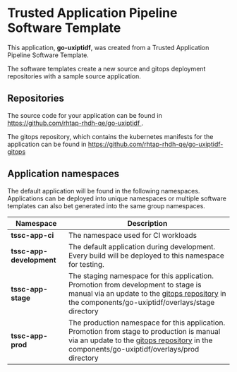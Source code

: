 # Trusted Application Pipeline Software Template

This application, **go-uxiptidf**, was created from a Trusted Application Pipeline Software Template.

The software templates create a new source and gitops deployment repositories with a sample source application. 

## Repositories

The source code for your application can be found in [https://github.com/rhtap-rhdh-qe/go-uxiptidf ](https://github.com/rhtap-rhdh-qe/go-uxiptidf ).
 
The gitops repository, which contains the kubernetes manifests for the application can be found in 
[https://github.com/rhtap-rhdh-qe/go-uxiptidf-gitops ](https://github.com/rhtap-rhdh-qe/go-uxiptidf-gitops ) 

## Application namespaces 

The default application will be found in the following namespaces. Applications can be deployed into unique namespaces or multiple software templates can also bet generated into the same group namespaces.  

|  Namespace   |  Description   |  
| -------- | -------- |
| **tssc-app-ci** | The namespace used for CI workloads |
| **tssc-app-development** | The default application during development. Every build will be deployed to this namespace for testing. |
| **tssc-app-stage** | The staging namespace for this application. Promotion from development to stage is manual via an update to the [gitops repository](https://github.com/rhtap-rhdh-qe/go-uxiptidf-gitops ) in the components/go-uxiptidf/overlays/stage directory |
| **tssc-app-prod** | The production namespace for this application. Promotion from stage to production is manual via an update to the [gitops repository](https://github.com/rhtap-rhdh-qe/go-uxiptidf-gitops ) in the components/go-uxiptidf/overlays/prod directory |